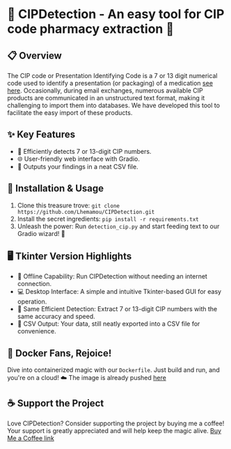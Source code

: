 # 🌟 CIPDetection - An easy tool for CIP code pharmacy extraction 🌟

## 📋 Overview
The CIP code or Presentation Identifying Code is a 7 or 13 digit numerical code used to identify a presentation (or packaging) of a medication [see here](https://sante.gouv.fr/soins-et-maladies/medicaments/glossaire/article/code-cip). Occasionally, during email exchanges, numerous available CIP products are communicated in an unstructured text format, making it challenging to import them into databases. We have developed this tool to facilitate the easy import of these products.

## ✨ Key Features
- 🧬 Efficiently detects 7 or 13-digit CIP numbers.
- 🌐 User-friendly web interface with Gradio.
- 📁 Outputs your findings in a neat CSV file.

## 🚀 Installation & Usage
1. Clone this treasure trove: `git clone https://github.com/Lhemamou/CIPDetection.git`
2. Install the secret ingredients: `pip install -r requirements.txt`
3. Unleash the power: Run `detection_cip.py` and start feeding text to our Gradio wizard! 🧙

## 🖥️ Tkinter Version Highlights
- 🌟 Offline Capability: Run CIPDetection without needing an internet connection.
- 💻 Desktop Interface: A simple and intuitive Tkinter-based GUI for easy operation.
- 🔄 Same Efficient Detection: Extract 7 or 13-digit CIP numbers with the same accuracy and speed.
- 📂 CSV Output: Your data, still neatly exported into a CSV file for convenience.

## 🐳 Docker Fans, Rejoice!
Dive into containerized magic with our `Dockerfile`. Just build and run, and you're on a cloud! ☁️
The image is already pushed [here](https://hub.docker.com/repository/docker/grafting1769/cipdetection)

## ☕ Support the Project
Love CIPDetection? Consider supporting the project by buying me a coffee! Your support is greatly appreciated and will help keep the magic alive. [Buy Me a Coffee link](https://www.buymeacoffee.com/lhemamout)




